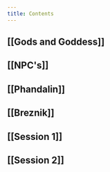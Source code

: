 ```yaml
---
title: Contents
---
```

[[Gods and Goddess]]
--
[[NPC's]]
--
[[Phandalin]]
--
[[Breznik]]
--
[[Session 1]]
--
[[Session 2]]
--